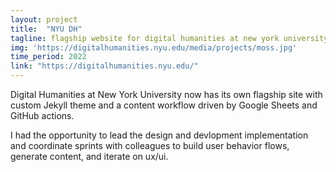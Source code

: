 ```yaml
---
layout: project
title:  "NYU DH"
tagline: flagship website for digital humanities at new york university
img: 'https://digitalhumanities.nyu.edu/media/projects/moss.jpg'
time_period: 2022
link: "https://digitalhumanities.nyu.edu/"
---
```

Digital Humanities at New York University now has its own flagship site with custom Jekyll theme and a content workflow driven by Google Sheets and GitHub actions.

I had the opportunity to lead the design and devlopment implementation and coordinate sprints with colleagues to build user behavior flows, generate content, and iterate on ux/ui.
